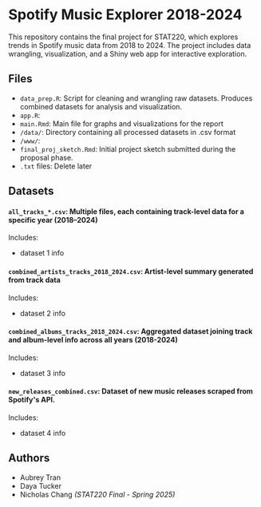 # Spotify Music Explorer 2018-2024
This repository contains the final project for STAT220, which explores trends in Spotify music data from 2018 to 2024. The project includes data wrangling, visualization, and a Shiny web app for interactive exploration.

## Files
- `data_prep.R`: Script for cleaning and wrangling raw datasets. Produces combined datasets for analysis and visualization.
- `app.R`:
- `main.Rmd`: Main file for graphs and visualizations for the report
- `/data/`: Directory containing all processed datasets in .csv format
- `/www/`:
- `final_proj_sketch.Rmd`: Initial project sketch submitted during the proposal phase.
- `.txt` files: Delete later

## Datasets
#### `all_tracks_*.csv`: Multiple files, each containing track-level data for a specific year (2018–2024)
Includes:
- dataset 1 info

#### `combined_artists_tracks_2018_2024.csv`: Artist-level summary generated from track data
Includes:
- dataset 2 info

#### `combined_albums_tracks_2018_2024.csv`: Aggregated dataset joining track and album-level info across all years (2018-2024)
Includes:
- dataset 3 info

#### `new_releases_combined.csv`: Dataset of new music releases scraped from Spotify's API.
Includes:
- dataset 4 info

## Authors
- Aubrey Tran
- Daya Tucker
- Nicholas Chang
*(STAT220 Final - Spring 2025)*
